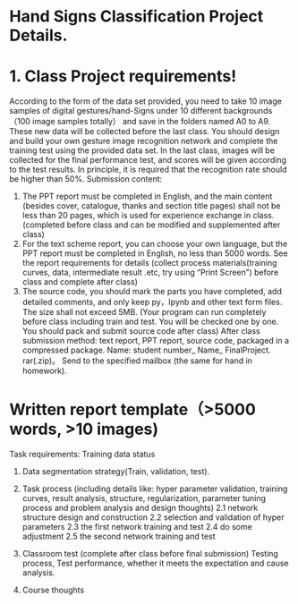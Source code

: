 # Hand Signs Classification Project Details.


# 1. Class Project requirements!
According to the form of the data set provided, you need to take 10 image samples of digital gestures/hand-Signs under 10 different backgrounds（100 image samples totally） and save in the folders named A0 to A9. These new data will be collected before the last class.
You should design and build your own gesture image recognition network and complete the training test using the provided data set.
In the last class, images will be collected for the final performance test, and scores will be given according to the test results. In principle, it is required that the recognition rate should be higher than 50%.
Submission content:
1. The PPT report must be completed in English, and the main content (besides cover, catalogue, thanks and section title pages) shall not be less than 20 pages, which is used for experience exchange in class. (completed before class and can be modified and supplemented after class)
2. For the text scheme report, you can choose your own language, but the PPT report must be completed in English, no less than 5000 words. See the report requirements for details (collect process materials(training curves, data, intermediate result .etc, try using “Print Screen”) before class and complete after class)
3. The source code, you should mark the parts you have completed, add detailed comments, and only keep py，Ipynb and other text form files. The size shall not exceed 5MB. (Your program can run completely before class including train and test. You will be checked one by one. You should pack and submit source code after class)
After class submission method: text report, PPT report, source code, packaged in a compressed package. Name: student number_ Name_ FinalProject. rar(.zip)。 Send to the specified mailbox (the same for hand in homework). 


# Written report template（>5000 words, >10 images)
Task requirements:
Training data status
1. Data segmentation strategy(Train, validation, test).
2. Task process (including details like:  hyper parameter validation, training curves, result analysis, structure, regularization, parameter tuning process and problem analysis and design thoughts)
2.1 network structure design and construction
2.2 selection and validation of hyper parameters
2.3 the first network training and test
2.4 do some adjustment
2.5 the second network training and test

3. Classroom test (complete after class before final submission) Testing process, Test performance, whether it meets the expectation and cause analysis.
4. Course thoughts



